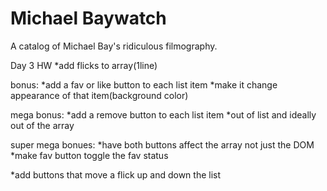 # Michael Baywatch

A catalog of Michael Bay's ridiculous filmography.

Day 3 HW
*add flicks to array(1line)

 bonus:
*add a fav or like button to each list item
*make it change appearance of that item(background color)

mega bonus:
*add a remove button to each list item
*out of list and ideally out of the array

super mega bonues:
*have both buttons affect the array not just the DOM
*make fav button toggle the fav status

*add buttons that move a flick up and down the list